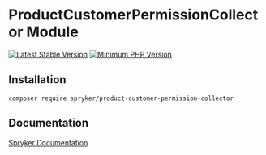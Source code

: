 # ProductCustomerPermissionCollector Module
[![Latest Stable Version](https://poser.pugx.org/spryker/product-customer-permission-collector/v/stable.svg)](https://packagist.org/packages/spryker/product-customer-permission-collector)
[![Minimum PHP Version](https://img.shields.io/badge/php-%3E%3D%207.3-8892BF.svg)](https://php.net/)

## Installation

```
composer require spryker/product-customer-permission-collector
```

## Documentation

[Spryker Documentation](https://academy.spryker.com/)
